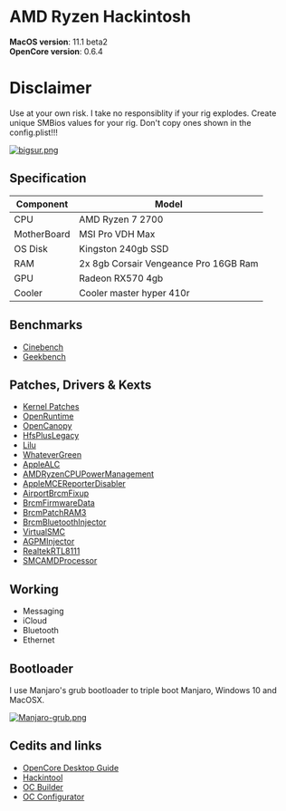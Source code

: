# AMD Ryzen Hackintosh

**MacOS version**: 11.1 beta2  
**OpenCore version**: 0.6.4

# Disclaimer
Use at your own risk. I take no responsiblity if your rig explodes. Create unique SMBios values for your rig. Don't copy ones shown in the config.plist!!!

[![bigsur.png](https://i.postimg.cc/C1rTHPNV/bigsur.png)](https://postimg.cc/N9XzQxSN)

## Specification

| Component        | Model                                  |
| ---------------- | -------------------------------------- |
| CPU              | AMD Ryzen 7 2700                       |
| MotherBoard      | MSI Pro VDH Max                        |
| OS Disk          | Kingston 240gb SSD                     |
| RAM              | 2x 8gb Corsair Vengeance Pro 16GB Ram  |
| GPU              | Radeon RX570 4gb | Nvidia GT710 2gb    |
| Cooler    	   | Cooler master hyper 410r               |

## Benchmarks

* [Cinebench](https://i.postimg.cc/c13FkMQ9/cinebench.png)
* [Geekbench](https://i.postimg.cc/YCdRLXH9/geekbench.png)

## Patches, Drivers & Kexts

* [Kernel Patches](https://github.com/AMD-OSX/AMD_Vanilla)
* [OpenRuntime](https://github.com/acidanthera/OpenCorePkg)
* [OpenCanopy](https://github.com/acidanthera/OpenCorePkg)
* [HfsPlusLegacy](https://github.com/acidanthera/OpenCorePkg) 
* [Lilu](https://github.com/acidanthera/Lilu)
* [WhateverGreen](https://github.com/acidanthera/WhateverGreen)
* [AppleALC](https://github.com/acidanthera/AppleALC)
* [AMDRyzenCPUPowerManagement](https://github.com/trulyspinach/SMCAMDProcessor)
* [AppleMCEReporterDisabler](https://github.com/acidanthera/OpenCorePkg)
* [AirportBrcmFixup](https://github.com/acidanthera/airportbrcmfixup/releases)
* [BrcmFirmwareData](https://github.com/acidanthera/BrcmPatchRAM)
* [BrcmPatchRAM3](https://github.com/acidanthera/BrcmPatchRAM)
* [BrcmBluetoothInjector](https://github.com/acidanthera/BrcmPatchRAM)
* [VirtualSMC](https://github.com/acidanthera/VirtualSMC)
* [AGPMInjector](https://github.com/Pavo-IM/AGPMInjector)
* [RealtekRTL8111](https://github.com/Mieze/RTL8111_driver_for_OS_X)
* [SMCAMDProcessor](https://github.com/trulyspinach/SMCAMDProcessor)


## Working

* Messaging
* iCloud
* Bluetooth
* Ethernet

## Bootloader

I use Manjaro's grub bootloader to triple boot Manjaro, Windows 10 and MacOSX.

[![Manjaro-grub.png](https://i.postimg.cc/HxGvhDMv/Manjaro-grub.png)](https://postimg.cc/t15zsc2F)

## Cedits and links

* [OpenCore Desktop Guide](https://github.com/dortania/OpenCore-Desktop-Guide)
* [Hackintool](https://www.hackintosh-forum.de/forum/thread/38316-hackintool-ehemals-intel-fb-patcher/)
* [OC Builder](https://github.com/Pavo-IM/ocbuilder)
* [OC Configurator](https://mackie100projects.altervista.org/download-opencore-configurator/)
